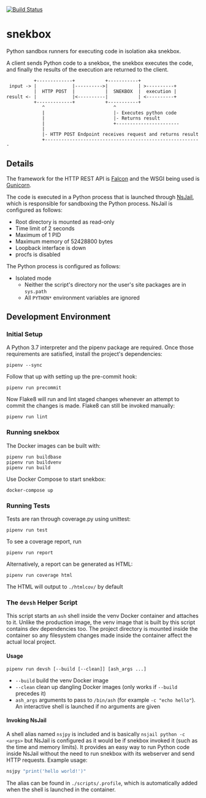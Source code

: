 [![Build Status](https://dev.azure.com/python-discord/Python%20Discord/_apis/build/status/Snekbox?branchName=master)](https://dev.azure.com/python-discord/Python%20Discord/_build/latest?definitionId=13&branchName=master)

# snekbox

Python sandbox runners for executing code in isolation aka snekbox.

A client sends Python code to a snekbox, the snekbox executes the code, and finally the results of the execution are returned to the client.

```
          +-------------+           +-----------+
 input -> |             |---------->|           | >----------+
          |  HTTP POST  |           |  SNEKBOX  |  execution |
result <- |             |<----------|           | <----------+
          +-------------+           +-----------+
             ^                         ^
             |                         |- Executes python code
             |                         |- Returns result
             |                         +-----------------------
             |
             |- HTTP POST Endpoint receives request and returns result
             +---------------------------------------------------------

```

## Details

The framework for the HTTP REST API is [Falcon](https://falconframework.org/) and the WSGI being used is [Gunicorn](https://gunicorn.org/).

The code is executed in a Python process that is launched through [NsJail](https://github.com/google/nsjail), which is responsible for sandboxing the Python process. NsJail is configured as follows:

* Root directory is mounted as read-only
* Time limit of 2 seconds
* Maximum of 1 PID
* Maximum memory of 52428800 bytes
* Loopback interface is down
* procfs is disabled

The Python process is configured as follows:

* Isolated mode
  * Neither the script's directory nor the user's site packages are in `sys.path`
  * All `PYTHON*` environment variables are ignored


## Development Environment

### Initial Setup

A Python 3.7 interpreter and the pipenv package are required. Once those requirements are satisfied, install the project's dependencies:

```
pipenv --sync
```

Follow that up with setting up the pre-commit hook:

```
pipenv run precommit
```

Now Flake8 will run and lint staged changes whenever an attempt to commit the changes is made. Flake8 can still be invoked manually:

```
pipenv run lint
```

### Running snekbox

The Docker images can be built with:

```
pipenv run buildbase
pipenv run buildvenv
pipenv run build
```

Use Docker Compose to start snekbox:

```
docker-compose up
```

### Running Tests

Tests are ran through coverage.py using unittest:

```
pipenv run test
```

To see a coverage report, run

```
pipenv run report
```

Alternatively, a report can be generated as HTML:

```
pipenv run coverage html
```

The HTML will output to `./htmlcov/` by default


### The `devsh` Helper Script

This script starts an `ash` shell inside the venv Docker container and attaches to it. Unlike the production image, the venv image that is built by this script contains dev dependencies too. The project directory is mounted inside the container so any filesystem changes made inside the container affect the actual local project.

#### Usage

```
pipenv run devsh [--build [--clean]] [ash_args ...]
```

* `--build` build the venv Docker image
* `--clean` clean up dangling Docker images (only works if `--build` precedes it)
* `ash_args` arguments to pass to `/bin/ash` (for example `-c "echo hello"`). An interactive shell is launched if no arguments are given

#### Invoking NsJail

A shell alias named `nsjpy` is included and is basically `nsjail python -c <args>` but NsJail is configured as it would be if snekbox invoked it (such as the time and memory limits). It provides an easy way to run Python code inside NsJail without the need to run snekbox with its webserver and send HTTP requests. Example usage:

```bash
nsjpy "print('hello world!')"
```

The alias can be found in `./scripts/.profile`, which is automatically added when the shell is launched in the container.
